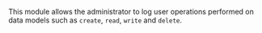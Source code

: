 This module allows the administrator to log user operations performed on
data models such as `create`, `read`, `write` and `delete`.

